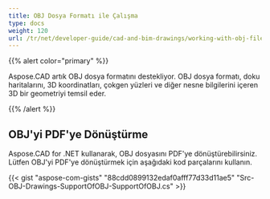 ```yaml
---
title: OBJ Dosya Formatı ile Çalışma
type: docs
weight: 120
url: /tr/net/developer-guide/cad-and-bim-drawings/working-with-obj-file-format/
---
```


{{% alert color="primary" %}}

Aspose.CAD artık OBJ dosya formatını destekliyor. OBJ dosya formatı, doku haritalarını, 3D koordinatları, çokgen yüzleri ve diğer nesne bilgilerini içeren 3D bir geometriyi temsil eder.

{{% /alert %}}

## **OBJ'yi PDF'ye Dönüştürme**

Aspose.CAD for .NET kullanarak, OBJ dosyasını PDF'ye dönüştürebilirsiniz. Lütfen OBJ'yi PDF'ye dönüştürmek için aşağıdaki kod parçalarını kullanın.

{{< gist "aspose-com-gists" "88cdd0899132edaf0afff77d33d11ae5" "Src-OBJ-Drawings-SupportOfOBJ-SupportOfOBJ.cs" >}}
